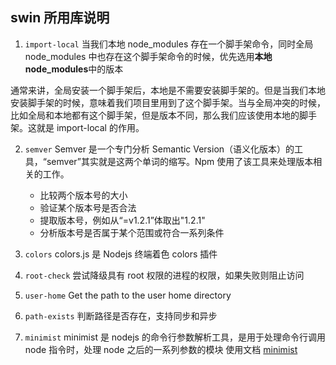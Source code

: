 <!-- @format -->

## swin 所用库说明

1. `import-local` 当我们本地 node_modules 存在一个脚手架命令，同时全局 node_modules 中也存在这个脚手架命令的时候，优先选用**本地 node_modules**中的版本

通常来讲，全局安装一个脚手架后，本地是不需要安装脚手架的。但是当我们本地安装脚手架的时候，意味着我们项目里用到了这个脚手架。当与全局冲突的时候，比如全局和本地都有这个脚手架，但是版本不同，那么我们应该使用本地的脚手架。这就是 import-local 的作用。

2.  `semver` Semver 是一个专门分析 Semantic Version（语义化版本）的工具，“semver”其实就是这两个单词的缩写。Npm 使用了该工具来处理版本相关的工作。

    - 比较两个版本号的大小
    - 验证某个版本号是否合法
    - 提取版本号，例如从“=v1.2.1”体取出"1.2.1"
    - 分析版本号是否属于某个范围或符合一系列条件

3.  `colors` colors.js 是 Nodejs 终端着色 colors 插件
4.  `root-check` 尝试降级具有 root 权限的进程的权限，如果失败则阻止访问
5.  `user-home` Get the path to the user home directory
6.  `path-exists` 判断路径是否存在，支持同步和异步
7.  `minimist` minimist 是 nodejs 的命令行参数解析工具，是用于处理命令行调用 node 指令时，处理 node 之后的一系列参数的模块 使用文档 [minimist](http://isqing.cn/node/packages/minimist.html)
